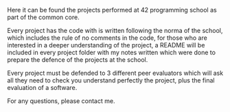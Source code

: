 Here it can be found the projects performed at 42 programming school as part of the common core. 

Every project has the code with is written following the norma of the school, which includes the rule of no comments in the code, for those who are interested in a deeper understanding of the project, a README will be included in every project folder with my notes written which were done to prepare the defence of the projects at the school. 

Every project must be defended to 3 different peer evaluators which will ask all they need to check you understand perfectly the project, plus the final evaluation of a software. 

For any questions, please contact me. 
